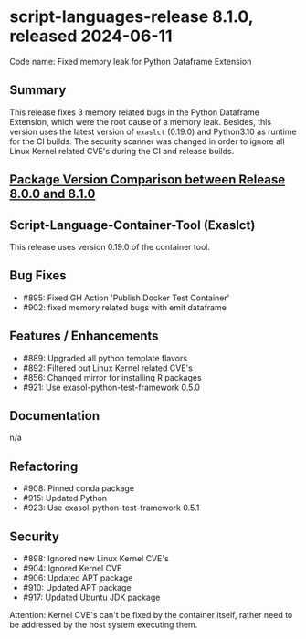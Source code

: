 # script-languages-release 8.1.0, released 2024-06-11

Code name: Fixed memory leak for Python Dataframe Extension

## Summary

This release fixes 3 memory related bugs in the Python Dataframe Extension, which were the root cause of a memory leak. Besides,
this version uses the latest version of `exaslct` (0.19.0) and Python3.10 as runtime for the CI builds. The security scanner was changed in order to ignore all Linux Kernel related CVE's during the CI and release builds.

## [Package Version Comparison between Release 8.0.0 and 8.1.0](package_diffs/8.1.0/README.md)

## Script-Language-Container-Tool (Exaslct)

This release uses version 0.19.0 of the container tool. 

## Bug Fixes

- #895: Fixed GH Action 'Publish Docker Test Container'
- #902: fixed memory related bugs with emit dataframe 

## Features / Enhancements

- #889: Upgraded all python template flavors
- #892: Filtered out Linux Kernel related CVE's
- #856: Changed mirror for installing R packages
- #921: Use exasol-python-test-framework 0.5.0

## Documentation

n/a

## Refactoring

- #908: Pinned conda package
- #915: Updated Python
- #923: Use exasol-python-test-framework 0.5.1

## Security

- #898: Ignored new Linux Kernel CVE's
- #904: Ignored Kernel CVE
- #906: Updated APT package
- #910: Updated APT package
- #917: Updated Ubuntu JDK package

Attention: Kernel CVE's can't be fixed by the container itself, rather need to be addressed by the host system executing them.
